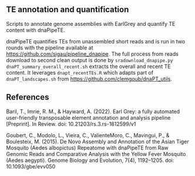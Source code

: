 ## TE annotation and quantification

Scripts to annotate genome assemblies with EarlGrey and quantify TE content with dnaPipeTE.

dnaPipeTE quantifies TEs from unassembled short reads and is run in two rounds with the pipeline available at https://github.com/sigau/pipeline_dnapipe.
The full process from reads download to second clean output is done by `sradownload_dnapipe.py`
`dnaPT_summary_overall_recent.sh` extracts the overall and recent TE content. It leverages `dnapt_recentTEs.R` which adapts part of `dnaPT_landscapes.sh` from https://github.com/clemgoub/dnaPT_utils.


## References

Baril, T., Imrie, R. M., & Hayward, A. (2022). Earl Grey: a fully automated user-friendly transposable element annotation and analysis pipeline [Preprint]. In Review. doi: 10.21203/rs.3.rs-1812599/v1

Goubert, C., Modolo, L., Vieira, C., ValienteMoro, C., Mavingui, P., & Boulesteix, M. (2015). De Novo Assembly and Annotation of the Asian Tiger Mosquito (Aedes albopictus) Repeatome with dnaPipeTE from Raw Genomic Reads and Comparative Analysis with the Yellow Fever Mosquito (Aedes aegypti). Genome Biology and Evolution, 7(4), 1192–1205. doi: 10.1093/gbe/evv050
